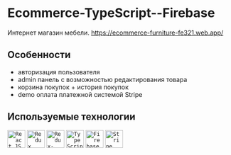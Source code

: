 # Ecommerce-TypeScript--Firebase

Интернет магазин мебели.
https://ecommerce-furniture-fe321.web.app/

## Особенности
 - авторизация пользователя
 - admin панель с возможностью редактирования товара
 - корзина покупок + история покупок
 - demo оплата платежной системой Stripe
## Используемые технологии

<p>
<code><img alt="React JS" height="40px" src="https://cdn.svgporn.com/logos/react.svg" /></code>
<code><img alt="Redux" height="40px" src="https://cdn.svgporn.com/logos/redux.svg" /></code>
<code><img alt="Redux-Saga" height="40px" src="https://cdn.svgporn.com/logos/redux-saga.svg" /></code>
<code><img alt="TypeScript" height="40px" src="https://cdn.svgporn.com/logos/typescript-icon.svg" /></code>
<code><img alt="Firebase" height="40px" src="https://cdn.svgporn.com/logos/firebase.svg" /></code>
<code><img alt="Stripe" height="40px" src="https://cdn.svgporn.com/logos/stripe.svg" /></code>
</p>
